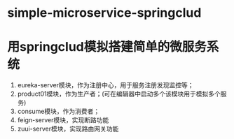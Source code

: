 # simple-microservice-springclud
# 用springclud模拟搭建简单的微服务系统

1. eureka-server模块，作为注册中心，用于服务注册发现监控等；
2. product01模块，作为生产者；(可在编辑器中启动多个该模块用于模拟多个服务)
3. consume模块，作为消费者；
4. feign-server模块，实现断路功能
5. zuui-server模块，实现路由网关功能 


